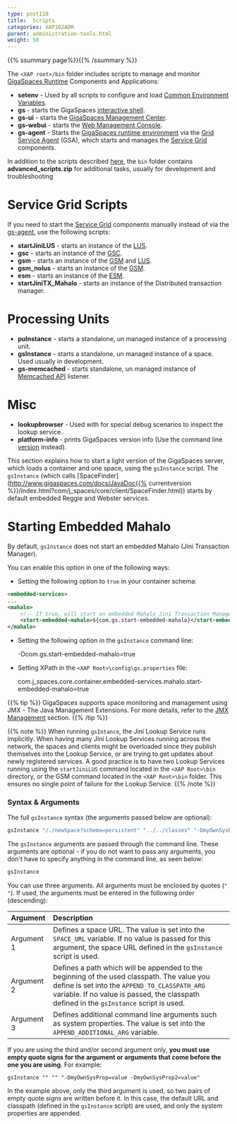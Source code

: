 ```yaml
---
type: post110
title:  Scripts
categories: XAP102ADM
parent: administration-tools.html
weight: 50
---
```


{{% ssummary page%}}{{% /ssummary %}}

The `<XAP root>/bin` folder includes scripts to manage and monitor [GigaSpaces Runtime](./the-runtime-environment.html) Components and Applications:

- **setenv** - Used by all scripts to configure and load [Common Environment Variables]({{%currentjavaurl%}}/common-environment-variables.html).
- **gs** - starts the GigaSpaces [interactive shell](./command-line-interface.html).
- **gs-ui** - starts the [GigaSpaces Management Center](./gigaspaces-management-center.html).
- **gs-webui** - starts the [Web Management Console](./web-management-console.html).
- **gs-agent** - Starts the [GigaSpaces runtime environment](./the-runtime-environment.html) via the [Grid Service Agent](/product_overview/service-grid.html#gsa) (GSA), which starts and manages the [Service Grid](/product_overview/service-grid.html) components.


In addition to the scripts described [here](./scripts.html), the `bin` folder contains **advanced_scripts.zip** for additional tasks, usually for development and troubleshooting

# Service Grid Scripts

If you need to start the [Service Grid](/product_overview/service-grid.html) components manually instead of via the [gs-agent](/product_overview/service-grid.html#gsa), use the following scripts:

- **startJiniLUS** - starts an instance of the [LUS](/product_overview/service-grid.html#lus).
- **gsc** - starts an instance of the [GSC](/product_overview/service-grid.html#gsc).
- **gsm** - starts an instance of the [GSM](/product_overview/service-grid.html#gsm) and [LUS](/product_overview/service-grid.html#lus).
- **gsm_nolus** - starts an instance of the [GSM](/product_overview/service-grid.html#gsm).
- **esm** - starts an instance of the [ESM]({{%currentjavaurl%}}/elastic-processing-unit.html).
- **startJiniTX_Mahalo** - starts an instance of the Distributed transaction manager.

# Processing Units
- **puInstance** - starts a standalone, un managed instance of a processing unit.
- **gsInstance** - starts a standalone, un managed instance of a space. Used usually in development.
- **gs-memcached** - starts standalone, un managed instance of [Memcached API]({{%currentjavaurl%}}/memcached-api.html) listener.

# Misc
- **lookupbrowser** - Used with for special debug scenarios to inspect the lookup service.
- **platform-info** - prints GigaSpaces version info (Use the command line [version](./command-line-interface.html) instead).



This section explains how to start a light version of the GigaSpaces server, which loads a container and one space, using the `gsInstance` script. The `gsInstance` (which calls [SpaceFinder](http://www.gigaspaces.com/docs/JavaDoc{{% currentversion %}}/index.html?com/j_spaces/core/client/SpaceFinder.html)) starts by default embedded Reggie and Webster services.

# Starting Embedded Mahalo

By default, `gsInstance` does not start an embedded Mahalo (Jini Transaction Manager).

You can enable this option in one of the following ways:

- Setting the following option to `true` in your container schema:

```xml
<embedded-services>
...
<mahalo>
	<!-- If true, will start an embedded Mahalo Jini Transaction Manager. Default value: false -->
    <start-embedded-mahalo>${com.gs.start-embedded-mahalo}</start-embedded-mahalo>
</mahalo>
```

- Setting the following option in the `gsInstance` command line:

    -Dcom.gs.start-embedded-mahalo=true

- Setting XPath in the `<XAP Root>\config\gs.properties` file:

    com.j_spaces.core.container.embedded-services.mahalo.start-embedded-mahalo=true

{{% tip %}}
GigaSpaces supports space monitoring and management using JMX - The Java Management Extensions. For more details, refer to the [JMX Management](./space-jmx-management.html) section.
{{% /tip %}}

{{% note %}}
When running `gsIntance`, the Jini Lookup Service runs implicitly. When having many Jini Lookup Services running across the network, the spaces and clients might be overloaded since they publish themselves into the Lookup Service, or are trying to get updates about newly registered services.
A good practice is to have two Lookup Services running using the `startJiniLUS` command located in the `<XAP Root>\bin` directory, or the GSM command located in the `<XAP Root>\bin` folder. This ensures no single point of failure for the Lookup Service.
{{% /note %}}

### Syntax & Arguments

The full `gsInstance` syntax (the arguments passed below are optional):

```java
gsInstance "/./newSpace?schema=persistent" "../../classes" "-DmyOwnSysProp=value -DmyOwnSysProp2=value"
```

The `gsInstance` arguments are passed through the command line. These arguments are optional - if you do not want to pass any arguments, you don't have to specify anything in the command line, as seen below:

```java
gsInstance
```

You can use three arguments. All arguments must be enclosed by quotes (`" "`). If used, the arguments must be entered in the following order (descending):


| Argument | Description |
|:---------|:------------|
| Argument 1 | Defines a space URL. The value is set into the `SPACE_URL` variable. If no value is passed for this argument, the space URL defined in the `gsInstance` script is used. |
| Argument 2 | Defines a path which will be appended to the beginning of the used classpath. The value you define is set into the `APPEND_TO_CLASSPATH_ARG` variable. If no value is passed, the classpath defined in the `gsInstance` script is used. |
| Argument 3 | Defines additional command line arguments such as system properties. The value is set into the `APPEND_ADDITIONAL_ARG` variable. |

If you are using the third and/or second argument only, **you must use empty quote signs for the argument or arguments that come before the one you are using**. For example:

    gsInstance "" "" "-DmyOwnSysProp=value -DmyOwnSysProp2=value"

In the example above, only the third argument is used, so two pairs of empty quote signs are written before it. In this case, the default URL and classpath (defined in the `gsInstance` script) are used, and only the system properties are appended.




